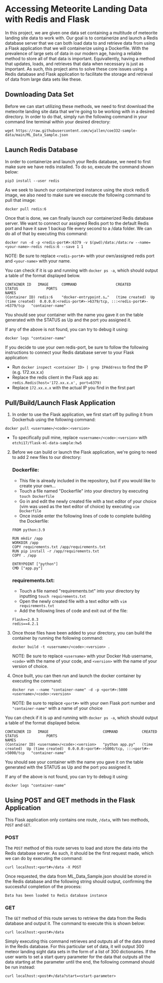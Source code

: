 # Accessing Meteorite Landing Data with Redis and Flask

In this project, we are given one data set containing a multitude of meteorite landing site data to work with. Our goal is to containerize and launch a Redis database server that we can both load data to and retrieve data from using a Flask application that we will containerize using a Dockerfile. With the prevalence of large sets of data in our modern age, having a reliable method to store all of that data is important. Equivallently, having a method that updates, loads, and retrieves that data when necessary is just as important. As such, this project aims to solve these core issues using a Redis database and Flask application to facilitate the storage and retrieval of data from large data sets like these.

## Downloading Data Set

Before we can start utilizing these methods, we need to first download the meteorite landing site data that we're going to be working with in a desired directory. In order to do that, simply run the following command in your command line terminal within your desired directory:
```
wget https://raw.githubusercontent.com/wjallen/coe332-sample-data/main/ML_Data_Sample.json
```

## Launch Redis Database

In order to containerize and launch your Redis database, we need to first make sure we have redis installed. To do so, execute the command shown below:
```
pip3 install --user redis
```
As we seek to launch our containerized instance using the stock redis:6 image, we also need to make sure we execute the following command to pull that image:
```
docker pull redis:6
```
Once that is done, we can finally launch our containerized Redis database server. We want to connect our assigned Redis port to the default Redis port and have it save 1 backup file every second to a /data folder. We can do all of that by executing this command:
```
docker run -d -p <redis-port#>:6379 -v $(pwd)/data:/data:rw --name=<your-name>-redis redis:6 --save 1 1
```
NOTE: Be sure to replace `<redis-port#>` with your own/assigned redis port and `<your-name>` with your name.

You can check if it is up and running with `docker ps -a`, which should output a table of the format displayed below.
```
CONTAINER ID   IMAGE      COMMAND                  CREATED         STATUS             PORTS                                                         NAMES
(Container ID) redis:6    "docker-entrypoint.s…"   (time created)  Up (time created)  0.0.0.0:<redis-port#>->6379/tcp, :::<redis-port#>->6379/tcp   "container-name"
```
You should see your container with the name you gave it on the table generated with the STATUS as Up and the port you assigned it.

If any of the above is not found, you can try to debug it using: 
```
docker logs "container-name"
```

If you decide to use your own redis-port, be sure to follow the following instructions to connect your Redis database server to your Flask application:
- Run `docker inspect <container ID> | grep IPAddress` to find the IP (e.g. 172.xx.x.x)
- Replace the redis client in the Flask app as: `redis.Redis(host='172.xx.x.x', port=6379)`
- Replace `172.xx.x.x` with the actual IP you find in the first part

## Pull/Build/Launch Flask Application

1. In order to use the Flask application, we first start off by pulling it from Dockerhub using the following command:
  ```
  docker pull <username>/<code>:<version>
  ```
  - To specifically pull mine, replace `<username>/<code>:<version>` with `etchi17/flask-ml-data-sample:hw5`

2. Before we can build or launch the Flask application, we're going to need to add 2 new files to our directory:

	### Dockerfile:
	- This file is already included in the repository, but if you would like to create your own...
	- Touch a file named "Dockerfile" into your directory by executing `touch Dockerfile`
	- Go in and edit the newly created file with a text editor of your choice (vim was used as the text editor of choice) by executing `vim Dockerfile`
	- Once inside enter the following lines of code to complete building the Dockerfile:
	```
	FROM python:3.9

	RUN mkdir /app
	WORKDIR /app
	COPY requirements.txt /app/requirements.txt
	RUN pip install -r /app/requirements.txt
	COPY . /app

	ENTRYPOINT ["python"]
	CMD ["app.py"]
	```

	### requirements.txt:
	- Touch a file named "requirements.txt" into your directory by inputting `touch requirements.txt`
	- Open the newly created file with a text editor with `vim requirements.txt`
	- Add the following lines of code and exit out of the file:
    ```
    Flask==2.0.3
    redis==4.2.1
    ```
  
3. Once those files have been added to your directory, you can build the container by running the following command:
	```
	docker build -t <username>/<code>:<version> .
	```
	NOTE: Be sure to replace `<username>` with your Docker Hub username, `<code>` with the name of your code, and `<version>` with the name of your version of choice.

4. Once built, you can then run and launch the docker container by executing the command:
	```
	docker run --name "container-name" -d -p <port#>:5000 <username>/<code>:<version>
	```
	NOTE: Be sure to replace `<port#>` with your own Flask port number and `"container-name"` with a name of your choice
  
You can check if it is up and running with `docker ps -a`, which should output a table of the format displayed below.
```
CONTAINER ID   IMAGE                         COMMAND           CREATED         STATUS             PORTS                                             NAMES
(Container ID) <username>/<code>:<version>   "python app.py"   (time created)  Up (time created)  0.0.0.0:<port#>->5000/tcp, :::<port#>->5000/tcp   "container-name"
```
You should see your container with the name you gave it on the table generated with the STATUS as Up and the port you assigned it.

If any of the above is not found, you can try to debug it using: 
```
docker logs "container-name"
```

## Using POST and GET methods in the Flask Application

This Flask application only contains one route, `/data`, with two methods, `POST` and `GET`.

### POST
The `POST` method of this route serves to load and store the data into the Redis database server. As such, it should be the first request made, which we can do by executing the command:
```
curl localhost:<port#>/data -X POST
```
Once requested, the data from ML_Data_Sample.json should be stored in the Redis database and the following string should output, confirming the successful completion of the process:
```
Data has been loaded to Redis database instance
```

### GET
The `GET` method of this route serves to retrieve the data from the Redis database and output it. The command to execute this is shown below:
```
curl localhost:<post#>/data
```
Simply executing this command retrieves and outputs all of the data stored in the Redis database. For this particular set of data, it will output 300 meteor landing sight data sets in the form of a list of 300 dictionaries. If the user wants to set a start query parameter for the data that outputs all the data starting at the parameter until the end, the following command should be run instead:
```
curl localhost:<post#>/data?start=<start-parameter>
```
